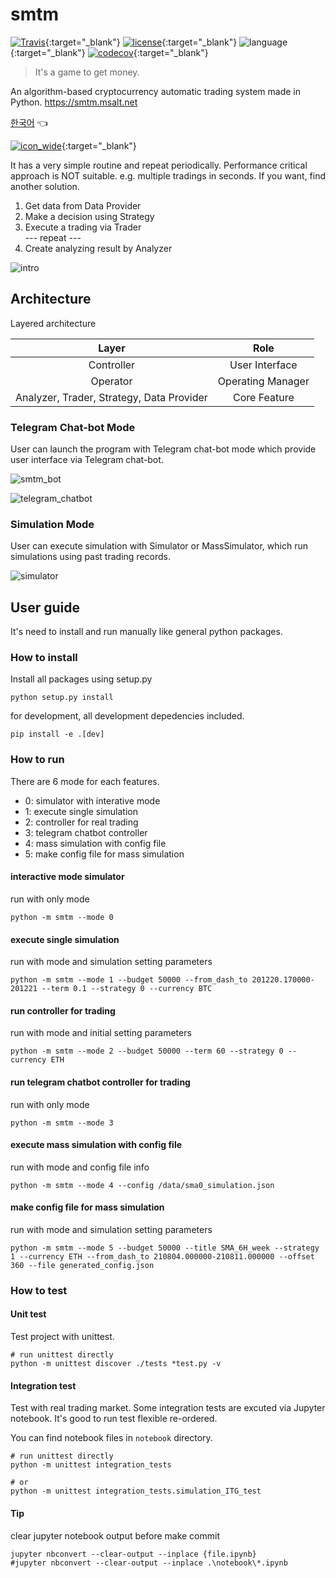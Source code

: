 # smtm
[![Travis](https://travis-ci.com/msaltnet/smtm.svg?branch=master&style=flat-square&colorB=green)](https://app.travis-ci.com/github/msaltnet/smtm){:target="_blank"}
[![license](https://img.shields.io/github/license/msaltnet/smtm.svg?style=flat-square)](https://github.com/msaltnet/smtm/blob/master/LICENSE){:target="_blank"}
![language](https://img.shields.io/github/languages/top/msaltnet/smtm.svg?style=flat-square&colorB=green){:target="_blank"}
[![codecov](https://codecov.io/gh/msaltnet/smtm/branch/master/graph/badge.svg?token=USXTX7MG70)](https://codecov.io/gh/msaltnet/smtm){:target="_blank"}

> It's a game to get money. 

An algorithm-based cryptocurrency automatic trading system made in Python. https://smtm.msalt.net

[한국어](https://github.com/msaltnet/smtm/blob/master/README.md) 👈

[![icon_wide](https://user-images.githubusercontent.com/9311990/150662620-9c2ef1d8-7384-4856-a8fa-f1e52031d6fa.jpg)](https://smtm.msalt.net/){:target="_blank"}

It has a very simple routine and repeat periodically.
Performance critical approach is NOT suitable. e.g. multiple tradings in seconds. If you want, find another solution.

1. Get data from Data Provider
2. Make a decision using Strategy
3. Execute a trading via Trader  
 --- repeat ---
4. Create analyzing result by Analyzer

![intro](https://user-images.githubusercontent.com/9311990/140635409-93e4b678-5a6b-40b8-8e28-5c8f819aa88c.jpg)


## Architecture
Layered architecture

| Layer | Role |
|:---:|:---:|
| Controller | User Interface |
| Operator | Operating Manager |
| Analyzer, Trader, Strategy, Data Provider | Core Feature |

### Telegram Chat-bot Mode
User can launch the program with Telegram chat-bot mode which provide user interface via Telegram chat-bot.

![smtm_bot](https://user-images.githubusercontent.com/9311990/150664353-54b3d855-90c5-402e-bfaf-b95b84e3db70.png)

![telegram_chatbot](https://user-images.githubusercontent.com/9311990/150663864-c5a7ed27-f1c6-4b87-8220-e31b8ccce368.PNG)

### Simulation Mode
User can execute simulation with Simulator or MassSimulator, which run simulations using past trading records.

![simulator](https://user-images.githubusercontent.com/9311990/140635388-5ced5e05-23ad-44df-a14f-8492f489cfd9.jpg)

## User guide
It's need to install and run manually like general python packages.

### How to install
Install all packages using setup.py

```
python setup.py install
```

for development, all development depedencies included.

```
pip install -e .[dev]
```

### How to run
There are 6 mode for each features.
- 0: simulator with interative mode
- 1: execute single simulation
- 2: controller for real trading
- 3: telegram chatbot controller
- 4: mass simulation with config file
- 5: make config file for mass simulation

#### interactive mode simulator
run with only mode
```
python -m smtm --mode 0
```

#### execute single simulation
run with mode and simulation setting parameters
```
python -m smtm --mode 1 --budget 50000 --from_dash_to 201220.170000-201221 --term 0.1 --strategy 0 --currency BTC
```

#### run controller for trading
run with mode and initial setting parameters
```
python -m smtm --mode 2 --budget 50000 --term 60 --strategy 0 --currency ETH
```

#### run telegram chatbot controller for trading
run with only mode 
```
python -m smtm --mode 3
```

#### execute mass simulation with config file
run with mode and config file info
```
python -m smtm --mode 4 --config /data/sma0_simulation.json
```

#### make config file for mass simulation
run with mode and simulation setting parameters
```
python -m smtm --mode 5 --budget 50000 --title SMA_6H_week --strategy 1 --currency ETH --from_dash_to 210804.000000-210811.000000 --offset 360 --file generated_config.json
```

### How to test
#### Unit test
Test project with unittest.

```
# run unittest directly
python -m unittest discover ./tests *test.py -v
```

#### Integration test
Test with real trading market. Some integration tests are excuted via Jupyter notebook. It's good to run test flexible re-ordered.

You can find notebook files in `notebook` directory.

```
# run unittest directly
python -m unittest integration_tests

# or
python -m unittest integration_tests.simulation_ITG_test
```

#### Tip
clear jupyter notebook output before make commit

```
jupyter nbconvert --clear-output --inplace {file.ipynb}
#jupyter nbconvert --clear-output --inplace .\notebook\*.ipynb
```
